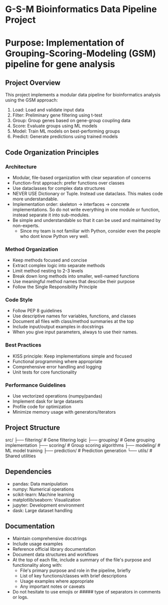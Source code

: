 # G-S-M Bioinformatics Data Pipeline Project
# Purpose: Implementation of Grouping-Scoring-Modeling (GSM) pipeline for gene analysis

## Project Overview
This project implements a modular data pipeline for bioinformatics analysis using the GSM approach:
1. Load: Load and validate input data
2. Filter: Preliminary gene filtering using t-test
3. Group: Group genes based on gene-group coupling data
4. Score: Evaluate groups using ML models
5. Model: Train ML models on best-performing groups
6. Predict: Generate predictions using trained models

## Code Organization Principles

### Architecture
- Modular, file-based organization with clear separation of concerns
- Function-first approach: prefer functions over classes
- Use dataclasses for complex data structures
- NEVER USE Dictionary or Tuple. Instead use dataclass. This makes code more understandable.
- Implementation order: skeleton → interfaces → concrete implementations. So do not write everything in one module or function, instead separate it into sub-modules.
- Be simple and understandable so that it can be used and maintained by non-experts.
    - Since my team is not familiar with Python, consider even the people who dont know Python very well.

### Method Organization
- Keep methods focused and concise
- Extract complex logic into separate methods
- Limit method nesting to 2-3 levels
- Break down long methods into smaller, well-named functions
- Use meaningful method names that describe their purpose
- Follow the Single Responsibility Principle

### Code Style
- Follow PEP 8 guidelines
- Use descriptive names for variables, functions, and classes
- Document all files with class/method summaries at the top
- Include input/output examples in docstrings
- When you give input parameters, always to use their names.

### Best Practices
- KISS principle: Keep implementations simple and focused
- Functional programming where appropriate
- Comprehensive error handling and logging
- Unit tests for core functionality

### Performance Guidelines
- Use vectorized operations (numpy/pandas)
- Implement dask for large datasets
- Profile code for optimization
- Minimize memory usage with generators/iterators

## Project Structure
src/
├── filtering/ # Gene filtering logic
├── grouping/ # Gene grouping implementation
├── scoring/ # Group scoring algorithms
├── modeling/ # ML model training
├── prediction/ # Prediction generation
└── utils/ # Shared utilities

## Dependencies
- pandas: Data manipulation
- numpy: Numerical operations
- scikit-learn: Machine learning
- matplotlib/seaborn: Visualization
- jupyter: Development environment
- dask: Large dataset handling

## Documentation
- Maintain comprehensive docstrings
- Include usage examples
- Reference official library documentation
- Document data structures and workflows
- At the top of each file, include a summary of the file's purpose and functionality along with:
  - File's primary purpose and role in the pipeline, briefly
  - List of key functions/classes with brief descriptions
  - Usage examples where appropriate
  - Any important notes or caveats
- Do not hesitate to use emojis or ##### type of separators in comments or logs.